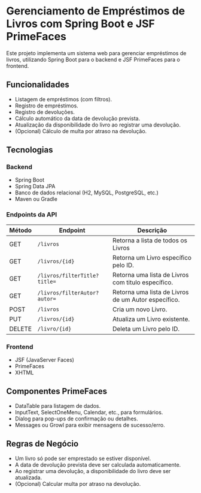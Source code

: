 # Gerenciamento de Empréstimos de Livros com Spring Boot e JSF PrimeFaces

Este projeto implementa um sistema web para gerenciar empréstimos de livros, utilizando Spring Boot para o backend e JSF PrimeFaces para o frontend.

## Funcionalidades

* Listagem de empréstimos (com filtros).
* Registro de empréstimos.
* Registro de devoluções.
* Cálculo automático da data de devolução prevista.
* Atualização da disponibilidade do livro ao registrar uma devolução.
* (Opcional) Cálculo de multa por atraso na devolução.

## Tecnologias

### Backend

* Spring Boot
* Spring Data JPA
* Banco de dados relacional (H2, MySQL, PostgreSQL, etc.)
* Maven ou Gradle



### Endpoints da API

| Método | Endpoint                     | Descrição                                           |
| ------ |------------------------------|-----------------------------------------------------|
| GET    | `/livros`                    | Retorna a lista de todos os Livros                  |
| GET    | `/livros/{id}`               | Retorna um Livro específico pelo ID.                |
| GET    | `/livros/filterTitle?title=` | Retorna uma lista de Livros com titulo específico.  |
| GET    | `/livros/filterAutor?autor=` | Retorna uma lista de Livros de um Autor específico. |
| POST   | `/livros`                    | Cria um novo Livro.                                 |
| PUT    | `/livros/{id}`               | Atualiza um Livro existente.                        |
| DELETE | `/livro/{id}`                | Deleta um Livro pelo ID.                            |

### Frontend

* JSF (JavaServer Faces)
* PrimeFaces
* XHTML

## Componentes PrimeFaces

* DataTable para listagem de dados.
* InputText, SelectOneMenu, Calendar, etc., para formulários.
* Dialog para pop-ups de confirmação ou detalhes.
* Messages ou Growl para exibir mensagens de sucesso/erro.

## Regras de Negócio

* Um livro só pode ser emprestado se estiver disponível.
* A data de devolução prevista deve ser calculada automaticamente.
* Ao registrar uma devolução, a disponibilidade do livro deve ser atualizada.
* (Opcional) Calcular multa por atraso na devolução.